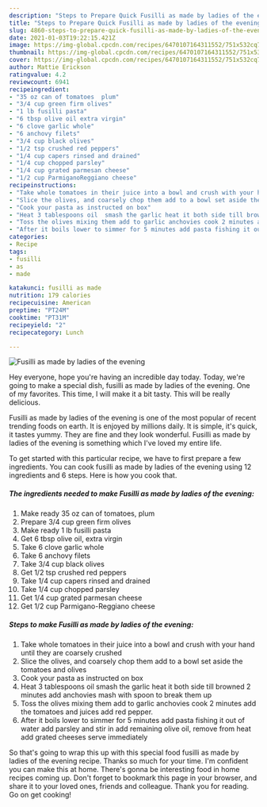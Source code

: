```yaml
---
description: "Steps to Prepare Quick Fusilli as made by ladies of the evening"
title: "Steps to Prepare Quick Fusilli as made by ladies of the evening"
slug: 4860-steps-to-prepare-quick-fusilli-as-made-by-ladies-of-the-evening
date: 2021-01-03T19:22:15.421Z
image: https://img-global.cpcdn.com/recipes/6470107164311552/751x532cq70/fusilli-as-made-by-ladies-of-the-evening-recipe-main-photo.jpg
thumbnail: https://img-global.cpcdn.com/recipes/6470107164311552/751x532cq70/fusilli-as-made-by-ladies-of-the-evening-recipe-main-photo.jpg
cover: https://img-global.cpcdn.com/recipes/6470107164311552/751x532cq70/fusilli-as-made-by-ladies-of-the-evening-recipe-main-photo.jpg
author: Mattie Erickson
ratingvalue: 4.2
reviewcount: 6941
recipeingredient:
- "35 oz can of tomatoes  plum"
- "3/4 cup green firm olives"
- "1 lb fusilli pasta"
- "6 tbsp olive oil extra virgin"
- "6 clove garlic whole"
- "6 anchovy filets"
- "3/4 cup black olives"
- "1/2 tsp crushed red peppers"
- "1/4 cup capers rinsed and drained"
- "1/4 cup chopped parsley"
- "1/4 cup grated parmesan cheese"
- "1/2 cup ParmiganoReggiano cheese"
recipeinstructions:
- "Take whole tomatoes in their juice into a bowl and crush with your hand until they are coarsely crushed"
- "Slice the olives, and coarsely chop them add to a bowl set aside the tomatoes and olives"
- "Cook your pasta as instructed on box"
- "Heat 3 tablespoons oil  smash the garlic heat it both side till browned 2 minutes add anchovies mash with spoon to break them up"
- "Toss the olives mixing them add to garlic anchovies cook 2 minutes add the tomatoes and juices add red pepper."
- "After it boils lower to simmer for 5 minutes add pasta fishing it out of water add parsley and stir in add remaining olive oil, remove from heat add grated cheeses serve immediately"
categories:
- Recipe
tags:
- fusilli
- as
- made

katakunci: fusilli as made 
nutrition: 179 calories
recipecuisine: American
preptime: "PT24M"
cooktime: "PT31M"
recipeyield: "2"
recipecategory: Lunch

---
```



![Fusilli as made by ladies of the evening](https://img-global.cpcdn.com/recipes/6470107164311552/751x532cq70/fusilli-as-made-by-ladies-of-the-evening-recipe-main-photo.jpg)

Hey everyone, hope you're having an incredible day today. Today, we're going to make a special dish, fusilli as made by ladies of the evening. One of my favorites. This time, I will make it a bit tasty. This will be really delicious.

Fusilli as made by ladies of the evening is one of the most popular of recent trending foods on earth. It is enjoyed by millions daily. It is simple, it's quick, it tastes yummy. They are fine and they look wonderful. Fusilli as made by ladies of the evening is something which I've loved my entire life.




To get started with this particular recipe, we have to first prepare a few ingredients. You can cook fusilli as made by ladies of the evening using 12 ingredients and 6 steps. Here is how you cook that.

<!--inarticleads1-->

##### The ingredients needed to make Fusilli as made by ladies of the evening:

1. Make ready 35 oz can of tomatoes,  plum
1. Prepare 3/4 cup green firm olives
1. Make ready 1 lb fusilli pasta
1. Get 6 tbsp olive oil, extra virgin
1. Take 6 clove garlic whole
1. Take 6 anchovy filets
1. Take 3/4 cup black olives
1. Get 1/2 tsp crushed red peppers
1. Take 1/4 cup capers rinsed and drained
1. Take 1/4 cup chopped parsley
1. Get 1/4 cup grated parmesan cheese
1. Get 1/2 cup Parmigano-Reggiano cheese




<!--inarticleads2-->

##### Steps to make Fusilli as made by ladies of the evening:

1. Take whole tomatoes in their juice into a bowl and crush with your hand until they are coarsely crushed
1. Slice the olives, and coarsely chop them add to a bowl set aside the tomatoes and olives
1. Cook your pasta as instructed on box
1. Heat 3 tablespoons oil  smash the garlic heat it both side till browned 2 minutes add anchovies mash with spoon to break them up
1. Toss the olives mixing them add to garlic anchovies cook 2 minutes add the tomatoes and juices add red pepper.
1. After it boils lower to simmer for 5 minutes add pasta fishing it out of water add parsley and stir in add remaining olive oil, remove from heat add grated cheeses serve immediately




So that's going to wrap this up with this special food fusilli as made by ladies of the evening recipe. Thanks so much for your time. I'm confident you can make this at home. There's gonna be interesting food in home recipes coming up. Don't forget to bookmark this page in your browser, and share it to your loved ones, friends and colleague. Thank you for reading. Go on get cooking!
